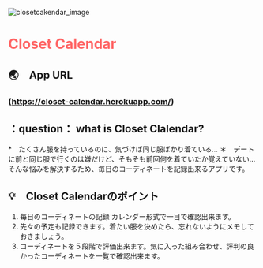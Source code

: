 ![closetcakendar_image](https://user-images.githubusercontent.com/60007570/78478126-dc5f3380-777f-11ea-9945-fbe6c91f7635.png)
# <font color=#ff6666>Closet Calendar</font>


## :earth_asia:　App URL

### (https://closet-calendar.herokuapp.com/)

## ：question： what is Closet Clalendar?
*　たくさん服を持っているのに、気づけば同じ服ばかり着ている…
＊　デートに前と同じ服で行くのは嫌だけど、そもそも前回何を着ていたか覚えていない…
そんな悩みを解決するため、毎日のコーディネートを記録出来るアプリです。


## :bulb:　Closet Calendarのポイント

1. 毎日のコーディネートの記録
カレンダー形式で一目で確認出来ます。
2. 先々の予定も記録できます。着たい服を決めたら、忘れないようにメモしておきましょう。
3. コーディネートを５段階で評価出来ます。気に入った組み合わせ、評判の良かったコーディネートを一覧で確認出来ます。







